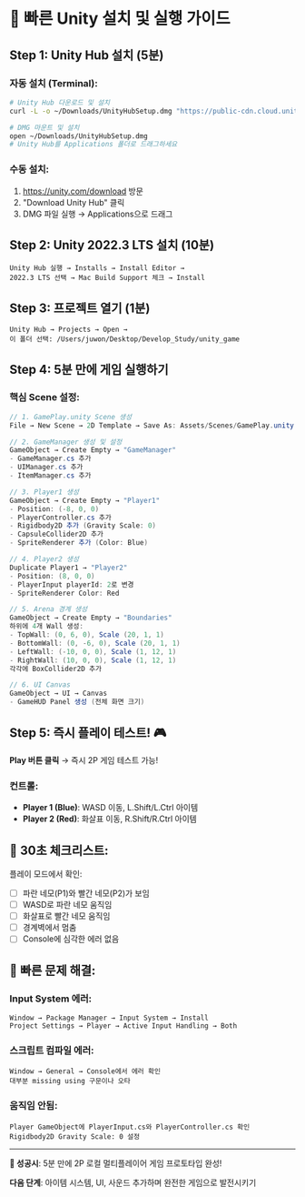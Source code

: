 # 🚀 빠른 Unity 설치 및 실행 가이드

## Step 1: Unity Hub 설치 (5분)

### 자동 설치 (Terminal):
```bash
# Unity Hub 다운로드 및 설치
curl -L -o ~/Downloads/UnityHubSetup.dmg "https://public-cdn.cloud.unity3d.com/hub/prod/UnityHubSetup-x64.dmg"

# DMG 마운트 및 설치
open ~/Downloads/UnityHubSetup.dmg
# Unity Hub를 Applications 폴더로 드래그하세요
```

### 수동 설치:
1. https://unity.com/download 방문
2. "Download Unity Hub" 클릭
3. DMG 파일 실행 → Applications으로 드래그

## Step 2: Unity 2022.3 LTS 설치 (10분)

```
Unity Hub 실행 → Installs → Install Editor → 
2022.3 LTS 선택 → Mac Build Support 체크 → Install
```

## Step 3: 프로젝트 열기 (1분)

```
Unity Hub → Projects → Open → 
이 폴더 선택: /Users/juwon/Desktop/Develop_Study/unity_game
```

## Step 4: 5분 만에 게임 실행하기

### 핵심 Scene 설정:
```csharp
// 1. GamePlay.unity Scene 생성
File → New Scene → 2D Template → Save As: Assets/Scenes/GamePlay.unity

// 2. GameManager 생성 및 설정
GameObject → Create Empty → "GameManager"
- GameManager.cs 추가
- UIManager.cs 추가  
- ItemManager.cs 추가

// 3. Player1 생성
GameObject → Create Empty → "Player1"
- Position: (-8, 0, 0)
- PlayerController.cs 추가
- Rigidbody2D 추가 (Gravity Scale: 0)
- CapsuleCollider2D 추가
- SpriteRenderer 추가 (Color: Blue)

// 4. Player2 생성  
Duplicate Player1 → "Player2"
- Position: (8, 0, 0)
- PlayerInput playerId: 2로 변경
- SpriteRenderer Color: Red

// 5. Arena 경계 생성
GameObject → Create Empty → "Boundaries"
하위에 4개 Wall 생성:
- TopWall: (0, 6, 0), Scale (20, 1, 1)
- BottomWall: (0, -6, 0), Scale (20, 1, 1)
- LeftWall: (-10, 0, 0), Scale (1, 12, 1)  
- RightWall: (10, 0, 0), Scale (1, 12, 1)
각각에 BoxCollider2D 추가

// 6. UI Canvas
GameObject → UI → Canvas
- GameHUD Panel 생성 (전체 화면 크기)
```

## Step 5: 즉시 플레이 테스트! 🎮

**Play 버튼 클릭** → 즉시 2P 게임 테스트 가능!

### 컨트롤:
- **Player 1 (Blue)**: WASD 이동, L.Shift/L.Ctrl 아이템
- **Player 2 (Red)**: 화살표 이동, R.Shift/R.Ctrl 아이템

## 🎯 30초 체크리스트:

플레이 모드에서 확인:
- [ ] 파란 네모(P1)와 빨간 네모(P2)가 보임
- [ ] WASD로 파란 네모 움직임
- [ ] 화살표로 빨간 네모 움직임  
- [ ] 경계벽에서 멈춤
- [ ] Console에 심각한 에러 없음

## 🚨 빠른 문제 해결:

### Input System 에러:
```
Window → Package Manager → Input System → Install
Project Settings → Player → Active Input Handling → Both
```

### 스크립트 컴파일 에러:
```
Window → General → Console에서 에러 확인
대부분 missing using 구문이나 오타
```

### 움직임 안됨:
```
Player GameObject에 PlayerInput.cs와 PlayerController.cs 확인
Rigidbody2D Gravity Scale: 0 설정
```

---

**🎉 성공시**: 5분 만에 2P 로컬 멀티플레이어 게임 프로토타입 완성!

**다음 단계**: 아이템 시스템, UI, 사운드 추가하며 완전한 게임으로 발전시키기